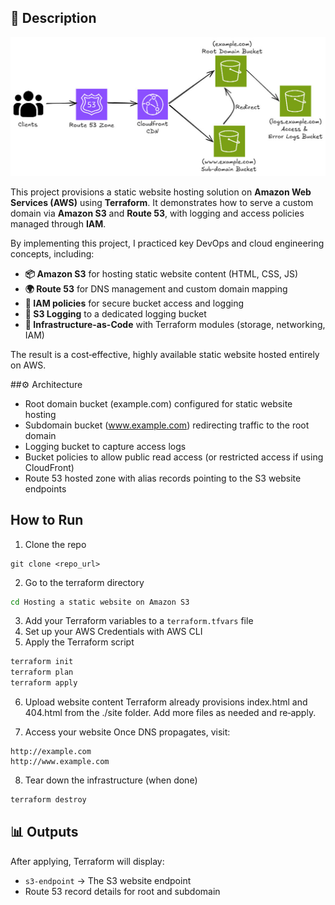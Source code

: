 ## 📘 Description
![Diagram](./architecture_diagram.jpg)

This project provisions a static website hosting solution on **Amazon Web Services (AWS)** using **Terraform**. It demonstrates how to serve a custom domain via **Amazon S3** and **Route 53**, with logging and access policies managed through **IAM**.

By implementing this project, I practiced key DevOps and cloud engineering concepts, including:

- **📦 Amazon S3** for hosting static website content (HTML, CSS, JS)
- **🌍 Route 53** for DNS management and custom domain mapping
- **🔐 IAM policies** for secure bucket access and logging
- **📝 S3 Logging** to a dedicated logging bucket
- **🚀 Infrastructure-as-Code** with Terraform modules (storage, networking, IAM)

The result is a cost‑effective, highly available static website hosted entirely on AWS.

##⚙️ Architecture
- Root domain bucket (example.com) configured for static website hosting
- Subdomain bucket (www.example.com) redirecting traffic to the root domain
- Logging bucket to capture access logs
- Bucket policies to allow public read access (or restricted access if using CloudFront)
- Route 53 hosted zone with alias records pointing to the S3 website endpoints

## How to Run
1. Clone the repo
```git
git clone <repo_url>
```
2. Go to the terraform directory
```bash
cd Hosting a static website on Amazon S3
```
3. Add your Terraform variables to a `terraform.tfvars` file
4. Set up your AWS Credentials with AWS CLI
5. Apply the Terraform script
```bash
terraform init
terraform plan
terraform apply
```
6. Upload website content Terraform already provisions index.html and 404.html from the ./site folder. Add more files as needed and re‑apply.

7. Access your website Once DNS propagates, visit:

```Code
http://example.com
http://www.example.com
```

8. Tear down the infrastructure (when done)
```bash
terraform destroy
```

## 📊 Outputs
After applying, Terraform will display:
- `s3-endpoint` → The S3 website endpoint
- Route 53 record details for root and subdomain
